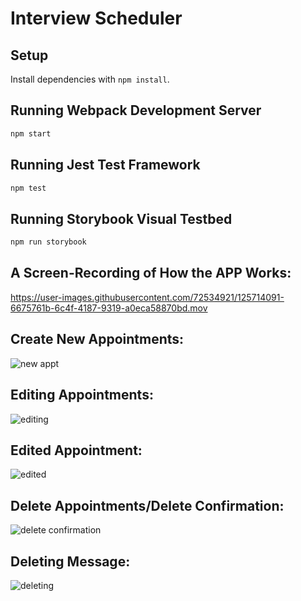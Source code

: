 # Interview Scheduler

## Setup

Install dependencies with `npm install`.

## Running Webpack Development Server

```sh
npm start
```

## Running Jest Test Framework

```sh
npm test
```

## Running Storybook Visual Testbed

```sh
npm run storybook
```

## A Screen-Recording of How the APP Works: 

https://user-images.githubusercontent.com/72534921/125714091-6675761b-6c4f-4187-9319-a0eca58870bd.mov

## Create New Appointments:
![new appt](https://user-images.githubusercontent.com/72534921/125713519-3f01aabc-6b46-4f0c-bcd9-69741520728f.png)

## Editing Appointments:
![editing ](https://user-images.githubusercontent.com/72534921/125713751-7c841d1c-3fb9-429c-8bf0-18f6e9195816.png)

## Edited Appointment:
![edited](https://user-images.githubusercontent.com/72534921/125713796-15e71de5-1340-4235-b95a-26577dc01d7a.png)

## Delete Appointments/Delete Confirmation:
![delete confirmation](https://user-images.githubusercontent.com/72534921/125713837-8f9b1cee-e86c-425b-ad58-36e8ea979a52.png)

## Deleting Message: 
![deleting](https://user-images.githubusercontent.com/72534921/125713881-11a129a7-8f41-4a54-83cd-1f4a1df4c88b.png)

